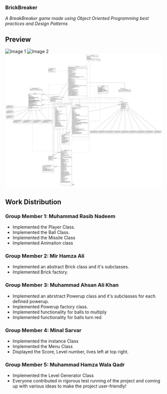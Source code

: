 ### BrickBreaker

*A BreakBreaker game made using Object Oriented Programming best practices and Design Patterns*

## Preview


![Image 1](https://github.com/Rasib0/BrickBreaker/blob/master/images/1.png)
![Image 2](https://github.com/Rasib0/BrickBreaker/blob/master/images/2.png)
![UML](https://github.com/Rasib0/BrickBreaker/blob/master/UML.jpg)

## Work Distribution

### Group Member 1: Muhammad Rasib Nadeem

- Implemented the Player Class.
- Implemented the Ball Class.
- Implemented the Missile Class
- Implemented  Animaiton class

### Group Member 2: Mir Hamza Ali

- Implemented an abstract Brick class and it's subclasses.
- Implemented Brick factory.

### Group Member 3: Muhammad Ahsan Ali Khan

- Implemented an abrstract Powerup class and it's subclasses for each defined powerup.
- Implemented Powerup factory class.
- Implemented functionality for balls to multiply
- Implemented functionality for balls turn red

### Group Member 4: Minal Sarvar

- Implemented the instance Class
- Implemented the Menu Class
- Displayed the Score, Level number, lives left at top right.

### Group Member 5: Muhammad Hamza Wala Qadr

- Implemented the Level Generator Class
- Everyone contributed in rigorous test running of the project and coming up with various ideas to make the project user-friendly!
